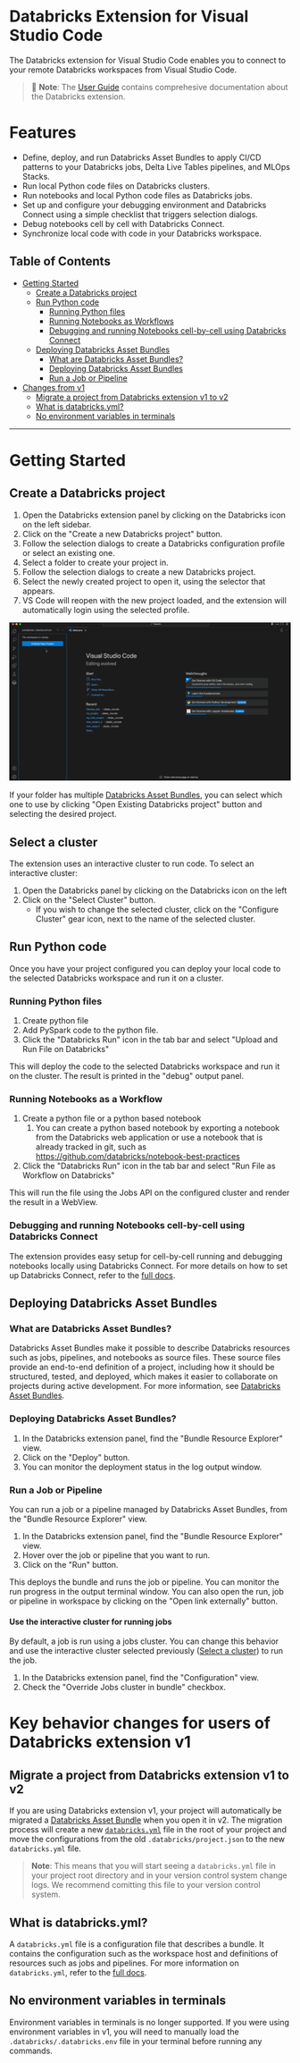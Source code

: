 # Databricks Extension for Visual Studio Code

The Databricks extension for Visual Studio Code enables you to connect to your remote Databricks workspaces from Visual Studio Code.

> 📘 **Note**: The [User Guide](https://docs.databricks.com/dev-tools/vscode-ext.html) contains comprehesive documentation about the Databricks extension.

# Features

-   Define, deploy, and run Databricks Asset Bundles to apply CI/CD patterns to your Databricks jobs, Delta Live Tables pipelines, and MLOps Stacks.
-   Run local Python code files on Databricks clusters.
-   Run notebooks and local Python code files as Databricks jobs.
-   Set up and configure your debugging environment and Databricks Connect using a simple checklist that triggers selection dialogs.
-   Debug notebooks cell by cell with Databricks Connect.
-   Synchronize local code with code in your Databricks workspace.

## <a id="toc"></a>Table of Contents

-   [Getting Started](#setup-steps)
    -   [Create a Databricks project](#create-databricks-project)
    -   [Run Python code](#running-code)
        -   [Running Python files](#running-pyspark-code)
        -   [Running Notebooks as Workflows](#running-code-as-workflows)
        -   [Debugging and running Notebooks cell-by-cell using Databricks Connect](#running-notebook)
    -   [Deploying Databricks Asset Bundles](#dabs)
        -   [What are Databricks Asset Bundles?](#what-is-dab)
        -   [Deploying Databricks Asset Bundles](#deploy-dab)
        -   [Run a Job or Pipeline](#deploy-run-job-pipeline)
-   [Changes from v1](#changes-from-v1)
    -   [Migrate a project from Databricks extension v1 to v2](#migrate-from-v1)
    -   [What is databricks.yml?](#what-is-databricksyml)
    -   [No environment variables in terminals](#no-env-vars)

---

# <a id="setup-steps"></a>Getting Started

## <a id="create-databricks-project"></a>Create a Databricks project

1. Open the Databricks extension panel by clicking on the Databricks icon on the left sidebar.
2. Click on the "Create a new Databricks project" button.
3. Follow the selection dialogs to create a Databricks configuration profile or select an existing one.
4. Select a folder to create your project in.
5. Follow the selection dialogs to create a new Databricks project.
6. Select the newly created project to open it, using the selector that appears.
7. VS Code will reopen with the new project loaded, and the extension will automatically login using the selected profile.

![create-databricks-project](./images/dabs_vsc.gif)

If your folder has multiple [Databricks Asset Bundles](#dabs), you can select which one to use by clicking "Open Existing Databricks project" button and selecting the desired project.

## <a id="select-cluster"></a>Select a cluster

The extension uses an interactive cluster to run code. To select an interactive cluster:

1. Open the Databricks panel by clicking on the Databricks icon on the left
2. Click on the "Select Cluster" button.
    - If you wish to change the selected cluster, click on the "Configure Cluster" gear icon, next to the name of the selected cluster.

## <a id="running-code"></a>Run Python code

Once you have your project configured you can deploy your local code to the selected Databricks workspace and run it on a cluster.

### <a id="running-pyspark-code"></a>Running Python files

1. Create python file
2. Add PySpark code to the python file.
3. Click the "Databricks Run" icon in the tab bar and select "Upload and Run File on Databricks"

This will deploy the code to the selected Databricks workspace and run it on the cluster. The result is printed in the "debug" output panel.

### <a id="running-code-as-workflows"></a>Running Notebooks as a Workflow

1. Create a python file or a python based notebook
    1. You can create a python based notebook by exporting a notebook from the Databricks web application or use a notebook that is already tracked in git, such as https://github.com/databricks/notebook-best-practices
2. Click the "Databricks Run" icon in the tab bar and select "Run File as Workflow on Databricks"

This will run the file using the Jobs API on the configured cluster and render the result in a WebView.

### <a id="running-notebook"></a>Debugging and running Notebooks cell-by-cell using Databricks Connect

The extension provides easy setup for cell-by-cell running and debugging notebooks locally using Databricks Connect. For more details on how to set up Databricks Connect, refer to the [full docs](TODO::link).

## <a id="dabs"></a>Deploying Databricks Asset Bundles

### <a id="what-is-dab"></a>What are Databricks Asset Bundles?

Databricks Asset Bundles make it possible to describe Databricks resources such as jobs, pipelines, and notebooks as source files. These source files provide an end-to-end definition of a project, including how it should be structured, tested, and deployed, which makes it easier to collaborate on projects during active development. For more information, see [Databricks Asset Bundles](https://docs.databricks.com/en/dev-tools/bundles/index.html).

### <a id="deploy-dab"></a>Deploying Databricks Asset Bundles?

1. In the Databricks extension panel, find the "Bundle Resource Explorer" view.
2. Click on the "Deploy" button.
3. You can monitor the deployment status in the log output window.

### <a id="deploy-run-job-pipeline"></a>Run a Job or Pipeline

You can run a job or a pipeline managed by Databricks Asset Bundles, from the "Bundle Resource Explorer" view.

1. In the Databricks extension panel, find the "Bundle Resource Explorer" view.
2. Hover over the job or pipeline that you want to run.
3. Click on the "Run" button.

This deploys the bundle and runs the job or pipeline. You can monitor the run progress in the output terminal window. You can also open the run, job or pipeline in workspace by clicking on the "Open link externally" button.

#### Use the interactive cluster for running jobs

By default, a job is run using a jobs cluster. You can change this behavior and use the interactive cluster selected previously ([Select a cluster](#select-cluster)) to run the job.

1. In the Databricks extension panel, find the "Configuration" view.
2. Check the "Override Jobs cluster in bundle" checkbox.

# <a id="changes-from-v1"></a> Key behavior changes for users of Databricks extension v1

## <a id="migrate-from-v1"></a>Migrate a project from Databricks extension v1 to v2

If you are using Databricks extension v1, your project will automatically be migrated a [Databricks Asset Bundle](#what-is-dab) when you open it in v2. The migration process will create a new [`databricks.yml`](#what-is-databricksyml) file in the root of your project and move the configurations from the old `.databricks/project.json` to the new `databricks.yml` file.

> **Note**: This means that you will start seeing a `databricks.yml` file in your project root directory and in your version control system change logs. We recommend comitting this file to your version control system.

## <a id="what-is-databricksyml"></a>What is databricks.yml?

A `databricks.yml` file is a configuration file that describes a bundle. It contains the configuration such as the workspace host and definitions of resources such as jobs and pipelines. For more information on `databricks.yml`, refer to the [full docs](https://docs.databricks.com/en/dev-tools/bundles/index.html).

## <a id="no-env-vars"></a>No environment variables in terminals

Environment variables in terminals is no longer supported. If you were using environment variables in v1, you will need to manually load the `.databricks/.databricks.env` file in your terminal before running any commands.
